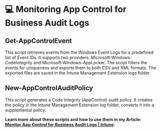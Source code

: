 # :computer: Monitoring App Control for Business Audit Logs

## Get-AppControlEvent
This script retrieves events from the Windows Event Logs for a predefined list of Event IDs. 
It supports two providers: Microsoft-Windows-CodeIntegrity and Microsoft-Windows-AppLocker. 
The script filters the events for uniqueness and exports them to both CSV and XML formats. 
The exported files are saved in the Intune Management Extension logs folder.

## New-AppControlAuditPolicy

This script generates a Code Integrity (AppControl) audit policy.
It creates the policy in the Intune Management Extension log folder, converts it into a supplemental policy.


**Learn more about these scripts and how to use them in my Article: [Monitor App Control for Business Audit Logs | Intune](https://michaelsendpoint.com/intune/monitor_appcontrol.html).**
